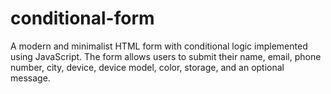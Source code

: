 # conditional-form
A modern and minimalist HTML form with conditional logic implemented using JavaScript. The form allows users to submit their name, email, phone number, city, device, device model, color, storage, and an optional message. 
